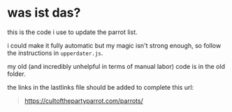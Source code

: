# was ist das?
this is the code i use to update the parrot list.

i could make it fully automatic but my magic isn't strong enough, so follow the instructions in `upperdater.js`.

my old (and incredibly unhelpful in terms of manual labor) code is in the old folder.

the links in the lastlinks file should be added to complete this url:

> https://cultofthepartyparrot.com/parrots/
